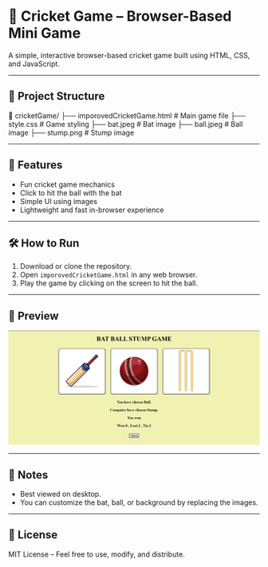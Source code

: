 # 🏏 Cricket Game – Browser-Based Mini Game

A simple, interactive browser-based cricket game built using HTML, CSS, and JavaScript.

---

## 📂 Project Structure
📁 cricketGame/
├── imporovedCricketGame.html # Main game file
├── style.css # Game styling
├── bat.jpeg # Bat image
├── ball.jpeg # Ball image
├── stump.png # Stump image

---

## 🚀 Features

- Fun cricket game mechanics
- Click to hit the ball with the bat
- Simple UI using images
- Lightweight and fast in-browser experience

---

## 🛠️ How to Run

1. Download or clone the repository.
2. Open `imporovedCricketGame.html` in any web browser.
3. Play the game by clicking on the screen to hit the ball.

---

## 📸 Preview

![Game Preview](screenshot.png)

---

## 📌 Notes

- Best viewed on desktop.
- You can customize the bat, ball, or background by replacing the images.

---

## 📄 License

MIT License – Feel free to use, modify, and distribute.
